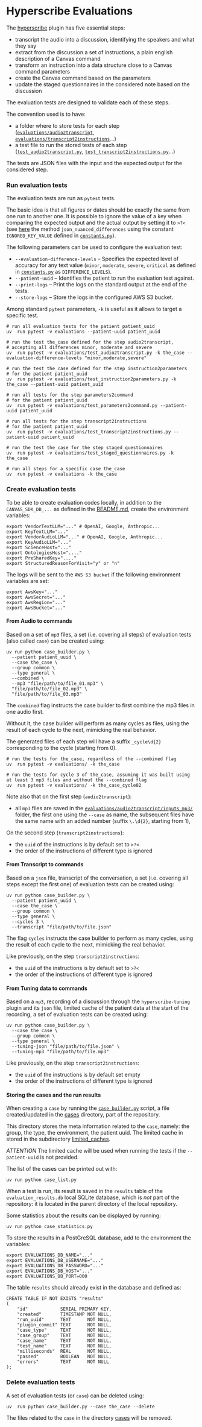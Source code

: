 Hyperscribe Evaluations
=======================

The [hyperscribe](../hyperscribe) plugin has five essential steps:

* transcript the audio into a discussion, identifying the speakers and what they say
* extract from the discussion a set of instructions, a plain english description of a Canvas command
* transform an instruction into a data structure close to a Canvas command parameters
* create the Canvas command based on the parameters
* update the staged questionnaires in the considered note based on the discussion

The evaluation tests are designed to validate each of these steps.

The convention used is to have:

- a folder where to store tests for each step ([`evaluations/audio2transcript`](./audio2transcript), [
  `evaluations/transcript2instructions`](./transcript2instructions)...)
- a test file to run the stored tests of each step ([`test_audio2transcript.py`](test_audio2transcript.py), [
  `test_transcript2instructions.py`](test_transcript2instructions.py)...)

The tests are JSON files with the input and the expected output for the considered step.

### Run evaluation tests

The evaluation tests are run as `pytest` tests.

The basic idea is that all figures or dates should be exactly the same from one run to another one.
It is possible to ignore the value of a key when comparing the expected output and the actual output by setting it to `>?<`
(see [here](./helper_evaluation.py) the method `json_nuanced_differences` using the constant `IGNORED_KEY_VALUE` defined in
[`constants.py`](./constants.py)).

The following parameters can be used to configure the evaluation test:

- `--evaluation-difference-levels` – Specifies the expected level of accuracy for any text value (`minor`, `moderate`, `severe`, `critical` as
  defined in [`constants.py`](./constants.py) as `DIFFERENCE_LEVELS`).
- `--patient-uuid` – Identifies the patient to run the evaluation test against.
- `--print-logs` – Print the logs on the standard output at the end of the tests.
- `--store-logs` – Store the logs in the configured AWS S3 bucket.

Among standard `pytest` parameters, `-k` is useful as it allows to target a specific test.

```shell
# run all evaluation tests for the patient patient_uuid
uv  run pytest -v evaluations --patient-uuid patient_uuid

# run the test the_case defined for the step audio2transcript, 
# accepting all differences minor, moderate and severe
uv  run pytest -v evaluations/test_audio2transcript.py -k the_case --evaluation-difference-levels "minor,moderate,severe"

# run the test the_case defined for the step instruction2parameters 
# for the patient patient_uuid
uv  run pytest -v evaluations/test_instruction2parameters.py -k the_case --patient-uuid patient_uuid

# run all tests for the step parameters2command 
# for the patient patient_uuid
uv  run pytest -v evaluations/test_parameters2command.py --patient-uuid patient_uuid

# run all tests for the step transcript2instructions 
# for the patient patient_uuid
uv  run pytest -v evaluations/test_transcript2instructions.py --patient-uuid patient_uuid

# run the test the_case for the step staged_questionnaires 
uv  run pytest -v evaluations/test_staged_questionnaires.py -k the_case

# run all steps for a specific case the_case
uv  run pytest -v evaluations -k the_case
```

### Create evaluation tests

To be able to create evaluation codes locally, in addition to the `CANVAS_SDK_DB_...` as defined in the [README.md](../hyperscribe/README.md), create
the environment variables:

```shell
export VendorTextLLM="..." # OpenAI, Google, Anthropic...
export KeyTextLLM="..."
export VendorAudioLLM="..." # OpenAI, Google, Anthropic...
export KeyAudioLLM="..."
export ScienceHost="..."
export OntologiesHost="...."
export PreSharedKey="...."
export StructuredReasonForVisit="y" or "n"
```

The logs will be sent to the `AWS S3 bucket` if the following environment variables are set:

```shell
export AwsKey="..."
export AwsSecret="..."
export AwsRegion="..."
export AwsBucket="..."
```

#### From Audio to commands

Based on a set of `mp3` files, a set (i.e. covering all steps) of evaluation tests (also called `case`) can be created using:

```shell
uv run python case_builder.py \
  --patient patient_uuid \
  --case the_case \
  --group common \
  --type general \
  --combined \
  --mp3 "file/path/to/file_01.mp3" \
  "file/path/to/file_02.mp3" \
  "file/path/to/file_03.mp3"
```

The `combined` flag instructs the case builder to first combine the mp3 files in one audio first.

Without it, the case builder will perform as many cycles as files, using the result of each cycle to the next, mimicking the real behavior.

The generated files of each step will have a suffix `_cycle\d{2}` corresponding to the cycle (starting from 0). 

```shell
# run the tests for the_case, regardless of the --combined flag 
uv  run pytest -v evaluations/ -k the_case

# run the tests for cycle 3 of the_case, assuming it was built using at least 3 mp3 files and without the --combined flag
uv  run pytest -v evaluations/ -k the_case_cycle02
```

Note also that on the first step (`audio2transcript`):

- all `mp3` files are saved in the [`evaluations/audio2transcript/inputs_mp3/`](audio2transcript/inputs_mp3) folder, the first one using the `--case`
  as name, the subsequent files have the same name with an added number (suffix `\.\d{2}`, starting from 1),

On the second step (`transcript2instructions`):

- the `uuid` of the instructions is by default set to `>?<`
- the order of the instructions of different type is ignored

#### From Transcript to commands

Based on a `json` file, transcript of the conversation, a set (i.e. covering all steps except the first one) of evaluation tests can be created using:

```shell
uv run python case_builder.py \
  --patient patient_uuid \
  --case the_case \
  --group common \
  --type general \
  --cycles 3 \
  --transcript "file/path/to/file.json"
```

The flag `cycles` instructs the case builder to perform as many cycles, using the result of each cycle to the next, mimicking the real behavior.

Like previously, on the step `transcript2instructions`:

- the `uuid` of the instructions is by default set to `>?<`
- the order of the instructions of different type is ignored

#### From Tuning data to commands

Based on a `mp3`, recording of a discussion through the `hyperscribe-tuning` plugin and its `json` file, limited cache of the patient data at the
start of the recording, a set of evaluation tests can be created using:

```shell
uv run python case_builder.py \
  --case the_case \
  --group common \
  --type general \
  --tuning-json "file/path/to/file.json" \
  --tuning-mp3 "file/path/to/file.mp3"
```

Like previously, on the step `transcript2instructions`:

- the `uuid` of the instructions is by default set empty
- the order of the instructions of different type is ignored

#### Storing the cases and the run results

When creating a `case` by running the [`case_builder.py`](../case_builder.py) script, a file created/updated in the [cases](datastores/cases)
directory, part of the repository.

This directory stores the meta information related to the `case`, namely: the group, the type, the environment, the patient uuid.
The limited cache in stored in the subdirectory [limited_caches](datastores/cases/limited_caches).

*ATTENTION* The limited cache will be used when running the tests if the `--patient-uuid` is not provided.

The list of the cases can be printed out with:

```shell
uv run python case_list.py
```

When a test is run, its result is saved in the `results` table of the `evaluation_results.db` local SQLite database,
which is *not* part of the repository: it is located in the parent directory of the local repository.

Some statistics about the results can be displayed by running:

```shell
uv run python case_statistics.py
```

To store the results in a PostGreSQL database, add to the environment the variables:

```shell
export EVALUATIONS_DB_NAME="..."
export EVALUATIONS_DB_USERNAME="..."
export EVALUATIONS_DB_PASSWORD="..."
export EVALUATIONS_DB_HOST="..."
export EVALUATIONS_DB_PORT=000
```

The table `results` should already exist in the database and defined as:

```postgresql
CREATE TABLE IF NOT EXISTS "results"
(
    "id"            SERIAL PRIMARY KEY,
    "created"       TIMESTAMP NOT NULL,
    "run_uuid"      TEXT      NOT NULL,
    "plugin_commit" TEXT      NOT NULL,
    "case_type"     TEXT      NOT NULL,
    "case_group"    TEXT      NOT NULL,
    "case_name"     TEXT      NOT NULL,
    "test_name"     TEXT      NOT NULL,
    "milliseconds"  REAL      NOT NULL,
    "passed"        BOOLEAN   NOT NULL,
    "errors"        TEXT      NOT NULL
);
```

### Delete evaluation tests

A set of evaluation tests (or `case`) can be deleted using:

```shell
uv  run python case_builder.py --case the_case --delete
```

The files related to the `case` in the directory [cases](datastores/cases) will be removed.